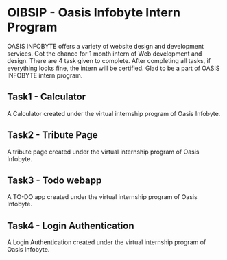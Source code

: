 # OIBSIP - Oasis Infobyte Intern Program
OASIS INFOBYTE offers a variety of website design and development services. Got the chance for 1 month intern of Web development and design.
There are 4 task given to complete. After completing all tasks, if everything looks fine, the intern will be certified. Glad to be a part of OASIS INFOBYTE intern program.


## Task1 - Calculator
A Calculator created under the virtual internship program of Oasis Infobyte. <br>

## Task2 - Tribute Page
A tribute page created under the virtual internship program of Oasis Infobyte. <br>

## Task3 - Todo webapp
A TO-DO app created under the virtual internship program of Oasis Infobyte. <br>

## Task4 - Login Authentication
A Login Authentication created under the virtual internship program of Oasis Infobyte. <br>
